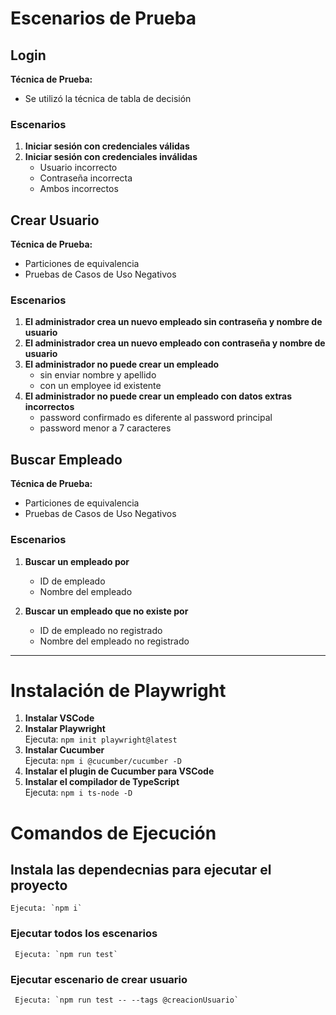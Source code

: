 # Escenarios de Prueba

## Login

**Técnica de Prueba:**  
- Se utilizó la técnica de tabla de decisión

### Escenarios

1. **Iniciar sesión con credenciales válidas**
2. **Iniciar sesión con credenciales inválidas**
   - Usuario incorrecto
   - Contraseña incorrecta
   - Ambos incorrectos

## Crear Usuario

**Técnica de Prueba:**  
- Particiones de equivalencia
- Pruebas de Casos de Uso Negativos

### Escenarios

1. **El administrador crea un nuevo empleado sin contraseña y nombre de usuario**
2. **El administrador crea un nuevo empleado con contraseña y nombre de usuario**
3. **El administrador no puede crear un empleado**
   - sin enviar nombre y apellido
   - con un employee id existente
4. **El administrador no puede crear un empleado con datos extras incorrectos**
   - password confirmado es diferente al password principal
   - password menor a 7 caracteres


## Buscar Empleado

**Técnica de Prueba:**  
- Particiones de equivalencia
- Pruebas de Casos de Uso Negativos

### Escenarios

1. **Buscar un empleado por**
   - ID de empleado
   - Nombre del empleado

2. **Buscar un empleado que no existe por**
   - ID de empleado no registrado
   - Nombre del empleado no registrado

---

# Instalación de Playwright

1. **Instalar VSCode**
2. **Instalar Playwright**  
   Ejecuta: `npm init playwright@latest`
3. **Instalar Cucumber**  
   Ejecuta: `npm i @cucumber/cucumber -D`
4. **Instalar el plugin de Cucumber para VSCode**
5. **Instalar el compilador de TypeScript**  
   Ejecuta: `npm i ts-node -D`


# Comandos de Ejecución
## Instala las dependecnias para ejecutar el proyecto
    Ejecuta: `npm i`
### Ejecutar todos los escenarios
     Ejecuta: `npm run test`
### Ejecutar escenario de crear usuario
     Ejecuta: `npm run test -- --tags @creacionUsuario`